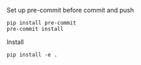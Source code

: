 
Set up pre-commit before commit and push
```
pip install pre-commit
pre-commit install
```

Install

```
pip install -e .
```